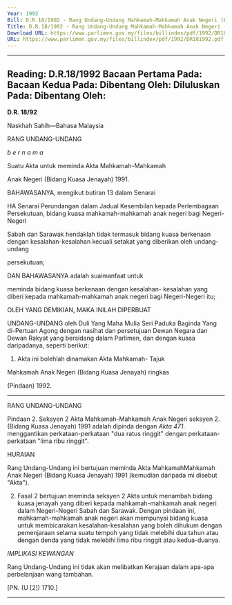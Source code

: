 ```yaml
---
Year: 1992
Bill: D.R.18/1992 - Rang Undang-Undang Mahkamah-Mahkamah Anak Negeri (Bidang Kuasa Jenayah) ringkas (Pindaan) 1992 (Lulus)
Title: D.R.18/1992 - Rang Undang-Undang Mahkamah-Mahkamah Anak Negeri (Bidang Kuasa Jenayah) ringkas (Pindaan) 1992 (Lulus)
Download URL: https://www.parlimen.gov.my/files/billindex/pdf/1992/DR181992.pdf
URL: https://www.parlimen.gov.my/files/billindex/pdf/1992/DR181992.pdf
---
```

---
Reading:
D.R.18/1992
Bacaan Pertama Pada:
Bacaan Kedua Pada:
Dibentang Oleh:
Diluluskan Pada:
Dibentang Oleh:
---

**D.R. 18/92**

Naskhah Sahih—Bahasa Malaysia

RANG UNDANG-UNDANG

_b e r n a m a_

Suatu Akta untuk meminda Akta Mahkamah-Mahkamah

Anak Negeri (Bidang Kuasa Jenayah) 1991.

BAHAWASANYA, mengikut butiran 13 dalam Senarai

HA Senarai Perundangan dalam Jadual Kesembilan
kepada Perlembagaan Persekutuan, bidang kuasa
mahkamah-mahkamah anak negeri bagi Negeri-Negeri

Sabah dan Sarawak hendaklah tidak termasuk bidang
kuasa berkenaan dengan kesalahan-kesalahan kecuali
setakat yang diberikan oleh undang-undang

persekutuan;

DAN BAHAWASANYA adalah suaimanfaat untuk

meminda bidang kuasa berkenaan dengan kesalahan-
kesalahan yang diberi kepada mahkamah-mahkamah
anak negeri bagi Negeri-Negeri itu;

OLEH YANG DEMIKIAN, MAKA INILAH DIPERBUAT

UNDANG-UNDANG oleh Duli Yang Maha Mulia Seri
Paduka Baginda Yang di-Pertuan Agong dengan nasihat
dan persetujuan Dewan Negara dan Dewan Rakyat yang
bersidang dalam Parlimen, dan dengan kuasa
daripadanya, seperti berikut:

1. Akta ini bolehlah dinamakan Akta Mahkamah- Tajuk

Mahkamah Anak Negeri (Bidang Kuasa Jenayah) ringkas

(Pindaan) 1992.


-----

RANG UNDANG-UNDANG

Pindaan 2. Seksyen 2 Akta Mahkamah-Mahkamah Anak Negeri
seksyen 2. (Bidang Kuasa Jenayah) 1991 adalah dipinda dengan
_Akta 471._
menggantikan perkataan-perkataan "dua ratus ringgit"
dengan perkataan-perkataan "lima ribu ringgit".

HURAIAN

Rang Undang-Undang ini bertujuan meminda Akta MahkamahMahkamah Anak Negeri (Bidang Kuasa Jenayah) 1991 (kemudian
daripada mi disebut "Akta").

2. Fasal 2 bertujuan meminda seksyen 2 Akta untuk menambah
bidang kuasa jenayah yang diberi kepada mahkamah-mahkamah
anak negeri dalam Negeri-Negeri Sabah dan Sarawak. Dengan
pindaan ini, mahkamah-mahkamah anak negeri akan mempunyai
bidang kuasa untuk membicarakan kesalahan-kesalahan yang boleh
dihukum dengan pemenjaraan selama suatu tempoh yang tidak
melebihi dua tahun atau dengan denda yang tidak melebihi lima
ribu ringgit atau kedua-duanya.

_IMPLIKASl_ _KEWANGAN_

Rang Undang-Undang ini tidak akan melibatkan Kerajaan dalam
apa-apa perbelanjaan wang tambahan.

[PN. (U [2]) 1710.]


-----


